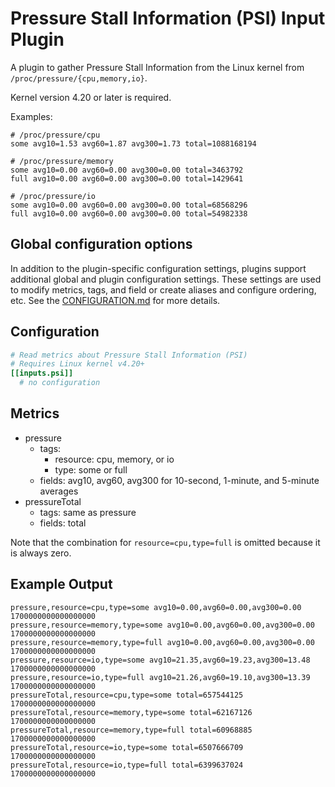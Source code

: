 # Pressure Stall Information (PSI) Input Plugin

A plugin to gather Pressure Stall Information from the Linux kernel from `/proc/pressure/{cpu,memory,io}`.

Kernel version 4.20 or later is required.

Examples:

```shell
# /proc/pressure/cpu
some avg10=1.53 avg60=1.87 avg300=1.73 total=1088168194

# /proc/pressure/memory
some avg10=0.00 avg60=0.00 avg300=0.00 total=3463792
full avg10=0.00 avg60=0.00 avg300=0.00 total=1429641

# /proc/pressure/io
some avg10=0.00 avg60=0.00 avg300=0.00 total=68568296
full avg10=0.00 avg60=0.00 avg300=0.00 total=54982338
```

## Global configuration options <!-- @/docs/includes/plugin_config.md -->

In addition to the plugin-specific configuration settings, plugins support
additional global and plugin configuration settings. These settings are used to
modify metrics, tags, and field or create aliases and configure ordering, etc.
See the [CONFIGURATION.md][CONFIGURATION.md] for more details.

[CONFIGURATION.md]: ../../../docs/CONFIGURATION.md#plugins

## Configuration

```toml @sample.conf
# Read metrics about Pressure Stall Information (PSI)
# Requires Linux kernel v4.20+
[[inputs.psi]]
  # no configuration
```

## Metrics

- pressure
  - tags:
    - resource: cpu, memory, or io
    - type: some or full
  - fields: avg10, avg60, avg300 for 10-second, 1-minute, and 5-minute averages
- pressureTotal
  - tags: same as pressure
  - fields: total

Note that the combination for `resource=cpu,type=full` is omitted because it is always zero.

## Example Output

```text
pressure,resource=cpu,type=some avg10=0.00,avg60=0.00,avg300=0.00 1700000000000000000
pressure,resource=memory,type=some avg10=0.00,avg60=0.00,avg300=0.00 1700000000000000000
pressure,resource=memory,type=full avg10=0.00,avg60=0.00,avg300=0.00 1700000000000000000
pressure,resource=io,type=some avg10=21.35,avg60=19.23,avg300=13.48 1700000000000000000
pressure,resource=io,type=full avg10=21.26,avg60=19.10,avg300=13.39 1700000000000000000
pressureTotal,resource=cpu,type=some total=657544125 1700000000000000000
pressureTotal,resource=memory,type=some total=62167126 1700000000000000000
pressureTotal,resource=memory,type=full total=60968885 1700000000000000000
pressureTotal,resource=io,type=some total=6507666709 1700000000000000000
pressureTotal,resource=io,type=full total=6399637024 1700000000000000000
```
